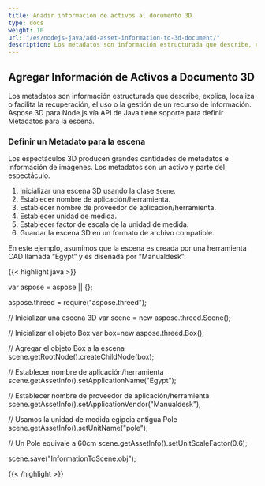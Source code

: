 ```yaml
---
title: Añadir información de activos al documento 3D
type: docs
weight: 10
url: "/es/nodejs-java/add-asset-information-to-3d-document/"
description: Los metadatos son información estructurada que describe, explica, localiza o facilita la recuperación, el uso o la gestión de un recurso de información. Aspose.3D para Node.js a través de la API Java tiene soporte para definir metadatos para la escena.
---
```


## **Agregar Información de Activos a Documento 3D**
Los metadatos son información estructurada que describe, explica, localiza o facilita la recuperación, el uso o la gestión de un recurso de información. Aspose.3D para Node.js vía API de Java tiene soporte para definir Metadatos para la escena.
### **Definir un Metadato para la escena**
Los espectáculos 3D producen grandes cantidades de metadatos e información de imágenes. Los metadatos son un activo y parte del espectáculo.

1. Inicializar una escena 3D usando la clase `Scene`.
1. Establecer nombre de aplicación/herramienta.
1. Establecer nombre de proveedor de aplicación/herramienta.
1. Establecer unidad de medida.
1. Establecer factor de escala de la unidad de medida.
1. Guardar la escena 3D en un formato de archivo compatible.

En este ejemplo, asumimos que la escena es creada por una herramienta CAD llamada “Egypt” y es diseñada por “Manualdesk”:

{{< highlight java >}}

var aspose = aspose || {};

aspose.threed = require("aspose.threed");

// Inicializar una escena 3D
var scene = new aspose.threed.Scene();

// Inicializar el objeto Box
var box=new aspose.threed.Box();

// Agregar el objeto Box a la escena
scene.getRootNode().createChildNode(box);

// Establecer nombre de aplicación/herramienta
scene.getAssetInfo().setApplicationName("Egypt");

// Establecer nombre de proveedor de aplicación/herramienta
scene.getAssetInfo().setApplicationVendor("Manualdesk");

// Usamos la unidad de medida egipcia antigua Pole
scene.getAssetInfo().setUnitName("pole");

// Un Pole equivale a 60cm
scene.getAssetInfo().setUnitScaleFactor(0.6);

scene.save("InformationToScene.obj");

{{< /highlight >}}